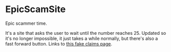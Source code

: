 # EpicScamSite
 Epic scammer time.

It's a site that asks the user to wait until the number reaches 25. Updated so it's no longer impossible, it just takes a while normally, but there's also a fast forward button. Links to [this fake claims page](https://sdproductions.github.io/p/claim).
